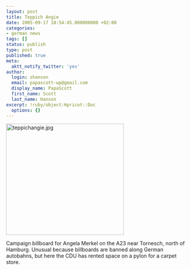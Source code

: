 ```yaml
---
layout: post
title: Teppich Angie
date: 2005-09-17 18:54:45.000000000 +02:00
categories:
- german news
tags: []
status: publish
type: post
published: true
meta:
  aktt_notify_twitter: 'yes'
author:
  login: shanson
  email: papascott-wp@gmail.com
  display_name: PapaScott
  first_name: Scott
  last_name: Hanson
excerpt: !ruby/object:Hpricot::Doc
  options: {}
---
```

<p><img src="http://www.papascott.de/wordpress/wp-content/uploads/2005/09/teppichangie.jpg" border="0" height="302" width="320" alt="teppichangie.jpg" /></p>
<p>Campaign billboard for Angela Merkel on the A23 near Tornesch, north of Hamburg. Unusual because billboards are banned along German autobahns, but here the CDU has rented space on a pylon for a carpet store.</p>
